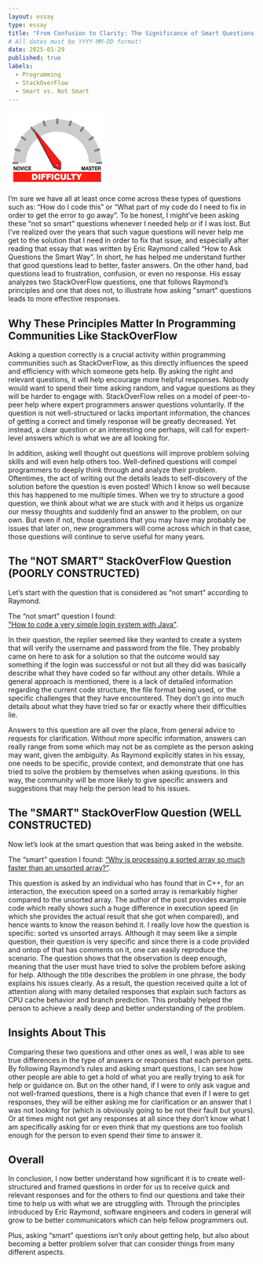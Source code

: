 ```yaml
---
layout: essay
type: essay
title: "From Confusion to Clarity: The Significance of Smart Questions in Programming"
# All dates must be YYYY-MM-DD format!
date: 2025-01-29
published: true
labels:
  - Programming
  - StackOverFlow
  - Smart vs. Not Smart
---
```


<img width="200px" class="rounded float-start pe-4" src="../img/difficulty/degree_difficulty.jpg">

I’m sure we have all at least once come across these types of questions such as: “How do I code this” or “What part of my code do I need to fix in order to get the error to go away”. To be honest, I might’ve been asking these “not so smart” questions whenever I needed help or if I was lost. But I’ve realized over the years that such vague questions will never help me get to the solution that I need in order to fix that issue, and especially after reading that essay that was written by Eric Raymond called “How to Ask Questions the Smart Way”. In short, he has helped me understand further that good questions lead to better, faster answers. On the other hand, bad questions lead to frustration, confusion, or even no response. His essay analyzes two StackOverFlow questions, one that follows Raymond’s principles and one that does not, to illustrate how asking "smart" questions leads to more effective responses.

## Why These Principles Matter In Programming Communities Like StackOverFlow

Asking a question correctly is a crucial activity within programming communities such as StackOverFlow, as this directly influences the speed and efficiency with which someone gets help. By asking the right and relevant questions, it will help encourage more helpful responses. Nobody would want to spend their time asking random, and vague questions as they will be harder to engage with. StackOverFlow relies on a model of peer-to-peer help where expert programmers answer questions voluntarily. If the question is not well-structured or lacks important information, the chances of getting a correct and timely response will be greatly decreased. Yet instead, a clear question or an interesting one perhaps, will call for expert-level answers which is what we are all looking for. 

In addition, asking well thought out questions will improve problem solving skills and will even help others too. Well-defined questions will compel programmers to deeply think through and analyze their problem. Oftentimes, the act of writing out the details leads to self-discovery of the solution before the question is even posted! Which I know so well because this has happened to me multiple times. When we try to structure a good question, we think about what we are stuck with and it helps us organize our messy thoughts and suddenly find an answer to the problem, on our own. But even if not, those questions that you may have may probably be issues that later on, new programmers will come across which in that case, those questions will continue to serve useful for many years. 

## The "NOT SMART" StackOverFlow Question (POORLY CONSTRUCTED)

Let’s start with the question that is considered as “not smart” according to Raymond. 

The “not smart” question I found:  
["How to code a very simple login system with Java"](https://stackoverflow.com/questions/16627910/how-to-code-a-very-simple-login-system-with-java).

In their question, the replier seemed like they wanted to create a system that will verify the username and password from the file. They probably came on here to ask for a solution so that the outcome would say something if the login was successful or not but all they did was basically describe what they have coded so far without any other details. While a general approach is mentioned, there is a lack of detailed information regarding the current code structure, the file format being used, or the specific challenges that they have encountered. They don’t go into much details about what they have tried so far or exactly where their difficulties lie. 

Answers to this question are all over the place, from general advice to requests for clarification. Without more specific information, answers can really range from some which may not be as complete as the person asking may want, given the ambiguity. As Raymond explicitly states in his essay, one needs to be specific, provide context, and demonstrate that one has tried to solve the problem by themselves when asking questions. In this way, the community will be more likely to give specific answers and suggestions that may help the person lead to his issues. 

## The "SMART" StackOverFlow Question (WELL CONSTRUCTED)

Now let’s look at the smart question that was being asked in the website.

The “smart” question I found:
[“Why is processing a sorted array so much faster than an unsorted array?”](https://stackoverflow.com/questions/11227809/why-is-processing-a-sorted-array-faster-than-processing-an-unsorted-array). 

This question is asked by an individual who has found that in C++, for an interaction, the execution speed on a sorted array is remarkably higher compared to the unsorted array. The author of the post provides example code which really shows such a huge difference in execution speed (in which she provides the actual result that she got when compared), and hence wants to know the reason behind it. I really love how the question is specific: sorted vs unsorted arrays. Although it may seem like a simple question, their question is very specific and since there is a code provided and ontop of that has comments on it, one can easily reproduce the scenario. The question shows that the observation is deep enough, meaning that the user must have tried to solve the problem before asking for help. Although the title describes the problem in one phrase, the body explains his issues clearly. As a result, the question received quite a lot of attention along with many detailed responses that explain such factors as CPU cache behavior and branch prediction. This probably helped the person to achieve a really deep and better understanding of the problem. 

## Insights About This

Comparing these two questions and other ones as well, I was able to see true differences in the type of answers or responses that each person gets. By following Raymond’s rules and asking smart questions, I can see how other people are able to get a hold of what you are really trying to ask for help or guidance on. But on the other hand, if I were to only ask vague and not well-framed questions, there is a high chance that even if I were to get responses, they will be either asking me for clarification or an answer that I was not looking for (which is obviously going to be not their fault but yours). Or at times might not get any responses at all since they don’t know what I am specifically asking for or even think that my questions are too foolish enough for the person to even spend their time to answer it. 

## Overall

In conclusion, I now better understand how significant it is to create well-structured and framed questions in order for us to receive quick and relevant responses and for the others to find our questions and take their time to help us with what we are struggling with. Through the principles introduced by Eric Raymond, software engineers and coders in general will grow to be better communicators which can help fellow programmers out. 

Plus, asking “smart” questions isn’t only about getting help, but also about becoming a better problem solver that can consider things from many different aspects. 

